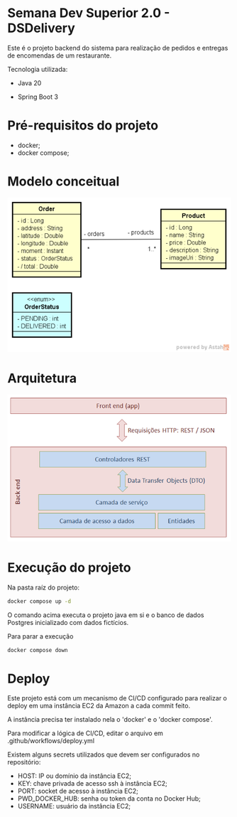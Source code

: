 # Semana Dev Superior 2.0 - DSDelivery

Este é o projeto backend do sistema para realização de pedidos e entregas de encomendas de um restaurante. 

Tecnologia utilizada:

- Java 20

- Spring Boot 3

# Pré-requisitos do projeto

- docker;
- docker compose;

# Modelo conceitual

![Image](https://raw.githubusercontent.com/Lubrum/dsdeliver-sds2/master/assets/modelo-conceitual.png "Modelo conceitual")


# Arquitetura

![Image](https://raw.githubusercontent.com/Lubrum/dsdeliver-sds2/master/assets/camadas.png "Padrão camadas")

# Execução do projeto

Na pasta raíz do projeto:

```bash
docker compose up -d
```

O comando acima executa o projeto java em si e o banco de dados Postgres inicializado com dados fictícios. 

Para parar a execução

```bash
docker compose down
```

# Deploy

Este projeto está com um mecanismo de CI/CD configurado para realizar o deploy em uma instância EC2 da Amazon a cada commit feito.

A instância precisa ter instalado nela o 'docker' e o 'docker compose'.

Para modificar a lógica de CI/CD, editar o arquivo em .github/workflows/deploy.yml

Existem alguns secrets utilizados que devem ser configurados no repositório:

- HOST: IP ou domínio da instância EC2;
- KEY: chave privada de acesso ssh à instância EC2;
- PORT: socket de acesso à instância EC2;
- PWD_DOCKER_HUB: senha ou token da conta no Docker Hub;
- USERNAME: usuário da instância EC2;
